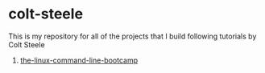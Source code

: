 # colt-steele
This is my repository for all of the projects that I build following tutorials by Colt Steele

1. [the-linux-command-line-bootcamp](./the-linux-command-line-bootcamp/README.md)
